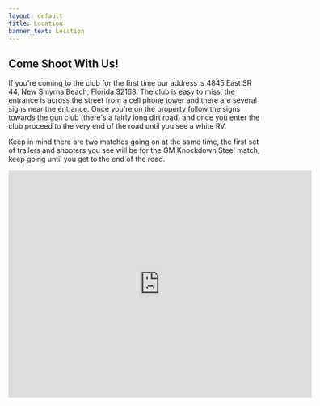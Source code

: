 ```yaml
---
layout: default
title: Location
banner_text: Location
---
```


## Come Shoot With Us!

If you're coming to the club for the first time our address is 4845 East SR 44, New Smyrna Beach, Florida 32168. The club 
is easy to miss, the entrance is across the street from a cell phone tower and there are several signs near the entrance. Once 
you're on the property follow the signs towards the gun club (there's a fairly long dirt road) and once you enter the club proceed
to the very end of the road until you see a white RV.  

Keep in mind there are two matches going on at the same time, the first set of trailers and shooters you see will be for the GM Knockdown 
Steel match, keep going until you get to the end of the road.

<iframe src="https://www.google.com/maps/embed?pb=!1m18!1m12!1m3!1d3488.594246480027!2d-81.15017798456894!3d29.02899997277615!2m3!1f0!2f0!3f0!3m2!1i1024!2i768!4f13.1!3m3!1m2!1s0x88e7221c3b1c50f7%3A0x4e8aecf69a9dd736!2s4845+FL-44%2C+New+Smyrna+Beach%2C+FL+32168!5e0!3m2!1sen!2sus!4v1541540546413" width="600" height="450" frameborder="0" style="border:0" allowfullscreen></iframe>



